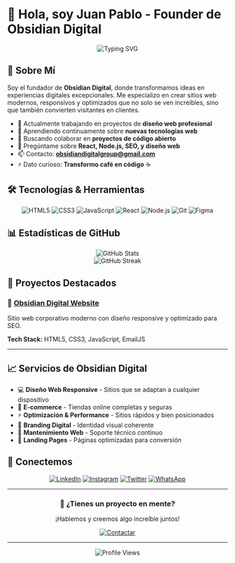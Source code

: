 # 👋 Hola, soy Juan Pablo - Founder de Obsidian Digital

<div align="center">
  <img src="https://readme-typing-svg.herokuapp.com?font=Fira+Code&pause=1000&color=6366F1&center=true&vCenter=true&width=435&lines=Web+Developer+%26+Designer;Creating+Digital+Experiences;Transforming+Ideas+into+Reality" alt="Typing SVG" />
</div>

## 🚀 Sobre Mí

Soy el fundador de **Obsidian Digital**, donde transformamos ideas en experiencias digitales excepcionales. Me especializo en crear sitios web modernos, responsivos y optimizados que no solo se ven increíbles, sino que también convierten visitantes en clientes.

- 🔭 Actualmente trabajando en proyectos de **diseño web profesional**
- 🌱 Aprendiendo continuamente sobre **nuevas tecnologías web**
- 👯 Buscando colaborar en **proyectos de código abierto**
- 💬 Pregúntame sobre **React, Node.js, SEO, y diseño web**
- 📫 Contacto: **obsidiandigitalgroup@gmail.com**
- ⚡ Dato curioso: **Transformo café en código** ☕

## 🛠️ Tecnologías & Herramientas

<div align="center">

![HTML5](https://img.shields.io/badge/-HTML5-E34F26?style=flat-square&logo=html5&logoColor=white)
![CSS3](https://img.shields.io/badge/-CSS3-1572B6?style=flat-square&logo=css3)
![JavaScript](https://img.shields.io/badge/-JavaScript-F7DF1E?style=flat-square&logo=javascript&logoColor=black)
![React](https://img.shields.io/badge/-React-61DAFB?style=flat-square&logo=react&logoColor=black)
![Node.js](https://img.shields.io/badge/-Node.js-339933?style=flat-square&logo=node.js&logoColor=white)
![Git](https://img.shields.io/badge/-Git-F05032?style=flat-square&logo=git&logoColor=white)
![Figma](https://img.shields.io/badge/-Figma-F24E1E?style=flat-square&logo=figma&logoColor=white)

</div>

## 📊 Estadísticas de GitHub

<div align="center">
  <img src="https://github-readme-stats.vercel.app/api?username=tu-usuario&show_icons=true&theme=tokyonight" alt="GitHub Stats" />
</div>

<div align="center">
  <img src="https://github-readme-streak-stats.herokuapp.com/?user=tu-usuario&theme=tokyonight" alt="GitHub Streak" />
</div>

## 🌟 Proyectos Destacados

### 🚀 [Obsidian Digital Website](https://tu-usuario.github.io/obsidian-digital)
Sitio web corporativo moderno con diseño responsive y optimizado para SEO.

**Tech Stack:** HTML5, CSS3, JavaScript, EmailJS

---

## 📈 Servicios de Obsidian Digital

- 💻 **Diseño Web Responsive** - Sitios que se adaptan a cualquier dispositivo
- 🛒 **E-commerce** - Tiendas online completas y seguras  
- ⚡ **Optimización & Performance** - Sitios rápidos y bien posicionados
- 🎨 **Branding Digital** - Identidad visual coherente
- 🔧 **Mantenimiento Web** - Soporte técnico continuo
- 📄 **Landing Pages** - Páginas optimizadas para conversión

## 🤝 Conectemos

<div align="center">

[![LinkedIn](https://img.shields.io/badge/-LinkedIn-0077B5?style=for-the-badge&logo=linkedin&logoColor=white)](https://ar.linkedin.com/in/juan-pablo-modica-7b373a36b)
[![Instagram](https://img.shields.io/badge/-Instagram-E4405F?style=for-the-badge&logo=instagram&logoColor=white)](https://instagram.com/obsidiandigital.ar)
[![Twitter](https://img.shields.io/badge/-Twitter-1DA1F2?style=for-the-badge&logo=twitter&logoColor=white)](https://twitter.com/obsidiandigital)
[![WhatsApp](https://img.shields.io/badge/-WhatsApp-25D366?style=for-the-badge&logo=whatsapp&logoColor=white)](https://wa.me/5492613444623)

</div>

---

<div align="center">
  <h3>🚀 ¿Tienes un proyecto en mente?</h3>
  <p>¡Hablemos y creemos algo increíble juntos!</p>
  
  [![Contactar](https://img.shields.io/badge/Contactar-6366F1?style=for-the-badge&logo=mail&logoColor=white)](mailto:obsidiandigitalgroup@gmail.com)
</div>

---

<div align="center">
  <img src="https://komarev.com/ghpvc/?username=tu-usuario&color=6366f1&style=flat-square&label=Profile+Views" alt="Profile Views" />
</div>
